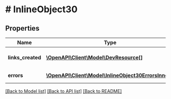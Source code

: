 # # InlineObject30

## Properties

Name | Type | Description | Notes
------------ | ------------- | ------------- | -------------
**links_created** | [**\OpenAPI\Client\Model\DevResource[]**](DevResource.md) | An array of links created. |
**errors** | [**\OpenAPI\Client\Model\InlineObject30ErrorsInner[]**](InlineObject30ErrorsInner.md) | An array of errors. | [optional]

[[Back to Model list]](../../README.md#models) [[Back to API list]](../../README.md#endpoints) [[Back to README]](../../README.md)
